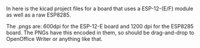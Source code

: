 In here is the kicad project files for a board that uses a ESP-12-(E/F) module as well as a raw ESP8285.

The .pngs are: 600dpi for the ESP-12-E board and 1200 dpi for the ESP8285 board.  The PNGs have this encoded in them, so should be drag-and-drop to OpenOffice Writer or anything like that.
